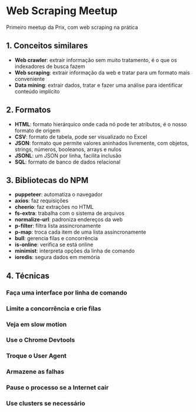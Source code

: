 # Web Scraping Meetup

Primeiro meetup da Prix, com web scraping na prática

## 1. Conceitos similares

- **Web crawler**: extrair informação sem muito tratamento, é o que os indexadores de busca fazem
- **Web scraping**: extrair informação da web e tratar para um formato mais conveniente
- **Data mining**: extrair dados, tratar e fazer uma análise para identificar conteúdo implícito

## 2. Formatos

- **HTML**: formato hierárquico onde cada nó pode ter atributos, é o nosso formato de origem
- **CSV**: formato de tabela, pode ser visualizado no Excel
- **JSON**: formato que permite valores aninhados livremente, com objetos, strings, números, booleanos, arrays e nulos
- **JSONL**: um JSON por linha, facilita inclusão
- **SQL**: formato de banco de dados relacional

## 3. Bibliotecas do NPM

- **puppeteer**: automatiza o navegador
- **axios**: faz requisições
- **cheerio**: faz extrações no HTML
- **fs-extra**: trabalha com o sistema de arquivos
- **normalize-url**: padroniza endereços da web
- **p-filter**: filtra lista assincronamente
- **p-map**: troca cada item de uma lista assincronamente
- **bull**: gerencia filas e concorrência
- **is-online**: verifica se está online
- **minimist**: interpreta opções da linha de comando
- **ioredis**: segura dados em memória

## 4. Técnicas

### Faça uma interface por linha de comando

### Limite a concorrência e crie filas

### Veja em slow motion

### Use o Chrome Devtools

### Troque o User Agent

### Armazene as falhas

### Pause o processo se a Internet cair

### Use clusters se necessário
